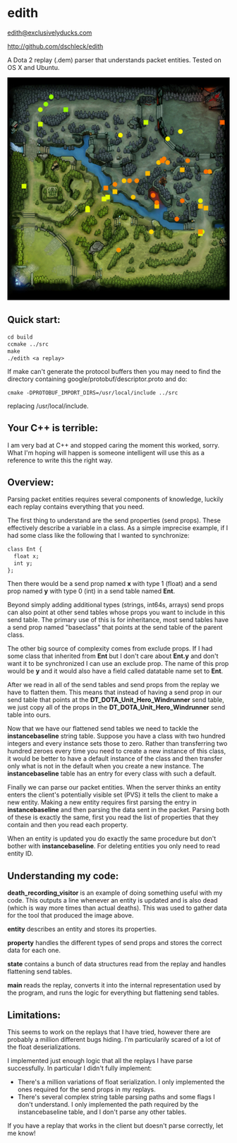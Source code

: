 edith
=====
edith@exclusivelyducks.com

http://github.com/dschleck/edith

A Dota 2 replay (.dem) parser that understands packet entities. Tested on OS X and Ubuntu.

![Kills in SL2 Na`Vi v Mouz game 1](sl2-navi-mouz-g1-kills.png)

Quick start:
------------
    cd build
    ccmake ../src
    make
    ./edith <a replay>

If make can't generate the protocol buffers then you may need to find the directory
containing google/protobuf/descriptor.proto and do:

    cmake -DPROTOBUF_IMPORT_DIRS=/usr/local/include ../src

replacing /usr/local/include.

Your C++ is terrible:
--------------------
I am very bad at C++ and stopped caring the moment this worked, sorry. What I'm hoping
will happen is someone intelligent will use this as a reference to write this the right
way.

Overview:
---------
Parsing packet entities requires several components of knowledge, luckily each replay
contains everything that you need.

The first thing to understand are the send properties (send props). These effectively
describe a variable in a class. As a simple imprecise example, if I had some class
like the following that I wanted to synchronize:

    class Ent {
      float x;
      int y;
    };

Then there would be a send prop named **x** with type 1 (float) and a send prop named **y**
with type 0 (int) in a send table named **Ent**.

Beyond simply adding additional types (strings, int64s, arrays) send props can also
point at other send tables whose props you want to include in this send table. The
primary use of this is for inheritance, most send tables have a send prop named
"baseclass" that points at the send table of the parent class.

The other big source of complexity comes from exclude props. If I had some class that
inherited from **Ent** but I don't care about **Ent.y** and don't want it to be
synchronized I can use an exclude prop. The name of this prop would be **y** and it
would also have a field called datatable name set to **Ent**.

After we read in all of the send tables and send props from the replay we have to flatten
them. This means that instead of having a send prop in our send table that points at the
**DT_DOTA_Unit_Hero_Windrunner** send table, we just copy all of the props in the
**DT_DOTA_Unit_Hero_Windrunner** send table into ours.

Now that we have our flattened send tables we need to tackle the **instancebaseline**
string table. Suppose you have a class with two hundred integers and every instance
sets those to zero. Rather than transferring two hundred zeroes every time you need to
create a new instance of this class, it would be better to have a default instance of
the class and then transfer only what is not in the default when you create a new
instance. The **instancebaseline** table has an entry for every class with such a default.

Finally we can parse our packet entities. When the server thinks an entity enters the
client's potentially visible set (PVS) it tells the client to make a new entity. Making
a new entity requires first parsing the entry in **instancebaseline** and then parsing
the data sent in the packet. Parsing both of these is exactly the same, first you read
the list of properties that they contain and then you read each property.

When an entity is updated you do exactly the same procedure but don't bother with
**instancebaseline**. For deleting entities you only need to read entity ID.

Understanding my code:
----------------------
**death_recording_visitor** is an example of doing something useful with my code. This
outputs a line whenever an entity is updated and is also dead (which is way more times
than actual deaths). This was used to gather data for the tool that produced the image
above.

**entity** describes an entity and stores its properties.

**property** handles the different types of send props and stores the correct data for
each one.

**state** contains a bunch of data structures read from the replay and handles flattening
send tables.

**main** reads the replay, converts it into the internal representation used by the program,
and runs the logic for everything but flattening send tables.

Limitations:
------------
This seems to work on the replays that I have tried, however there are probably a
million different bugs hiding. I'm particularily scared of a lot of the float
deserializations.

I implemented just enough logic that all the replays I have parse successfully. In
particular I didn't fully implement:

* There's a million variations of float serialization. I only implemented the ones
required for the send props in my replays.
* There's several complex string table parsing paths and some flags I don't understand.
I only implemented the path required by the instancebaseline table, and I don't parse
any other tables.

If you have a replay that works in the client but doesn't parse correctly, let me know!
